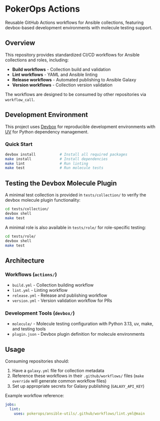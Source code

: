 # PokerOps Actions

Reusable GitHub Actions workflows for Ansible collections, featuring devbox-based development environments with molecule testing support.

## Overview

This repository provides standardized CI/CD workflows for Ansible collections and roles, including:

- **Build workflows** - Collection build and validation
- **Lint workflows** - YAML and Ansible linting
- **Release workflows** - Automated publishing to Ansible Galaxy
- **Version workflows** - Collection version validation

The workflows are designed to be consumed by other repositories via `workflow_call`.

## Development Environment

This project uses [Devbox](https://www.jetify.com/devbox) for reproducible development environments with [UV](https://docs.astral.sh/uv/) for Python dependency management.

### Quick Start

```bash
devbox install           # Install all required packages
make install             # Install dependencies
make lint                # Run linting
make test                # Run molecule tests
```

## Testing the Devbox Molecule Plugin

A minimal test collection is provided in `tests/collection/` to verify the devbox molecule plugin functionality:

```bash
cd tests/collection/
devbox shell
make test
```

A minimal role is also available in `tests/role/` for role-specific testing:

```bash
cd tests/role/
devbox shell
make test
```

## Architecture

### Workflows (`actions/`)

- `build.yml` - Collection building workflow
- `lint.yml` - Linting workflow
- `release.yml` - Release and publishing workflow
- `version.yml` - Version validation workflow for PRs

### Development Tools (`devbox/`)

- `molecule/` - Molecule testing configuration with Python 3.13, uv, make, and testing tools
- `plugin.json` - Devbox plugin definition for molecule environments

## Usage

Consuming repositories should:

1. Have a `galaxy.yml` file for collection metadata
2. Reference these workflows in their `.github/workflows/` files (`make override` will generate common workflow files)
3. Set up appropriate secrets for Galaxy publishing (`GALAXY_API_KEY`)

Example workflow reference:

```yaml
jobs:
  lint:
    uses: pokerops/ansible-utils/.github/workflows/lint.yml@main
```
